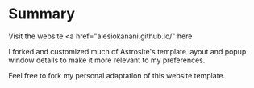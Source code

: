 # Summary

Visit the website <a href="alesiokanani.github.io/" here</a>

I forked and customized much of Astrosite's template layout and popup window details to make it more relevant to my preferences.

Feel free to fork my personal adaptation of this website template.
